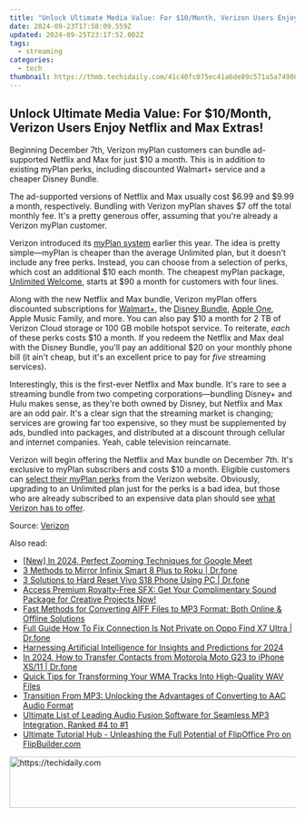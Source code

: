 ```yaml
---
title: "Unlock Ultimate Media Value: For $10/Month, Verizon Users Enjoy Netflix and Max Extras!"
date: 2024-09-23T17:58:09.559Z
updated: 2024-09-25T23:17:52.002Z
tags:
  - streaming
categories:
  - tech
thumbnail: https://thmb.techidaily.com/41c40fc075ec41a6de89c571a5a74900b640b77fd911558c6dd5abd8173773bf.jpg
---
```


## Unlock Ultimate Media Value: For $10/Month, Verizon Users Enjoy Netflix and Max Extras!

Beginning December 7th, Verizon myPlan customers can bundle ad-supported Netflix and Max for just $10 a month. This is in addition to existing myPlan perks, including discounted Walmart+ service and a cheaper Disney Bundle.

 The ad-supported versions of Netflix and Max usually cost $6.99 and $9.99 a month, respectively. Bundling with Verizon myPlan shaves $7 off the total monthly fee. It's a pretty generous offer, assuming that you're already a Verizon myPlan customer.

 Verizon introduced its [myPlan system](https://vimeo-videos.techidaily.com/new-in-2024-the-key-to-quick-and-effective-small-image-generation/) earlier this year. The idea is pretty simple—myPlan is cheaper than the average Unlimited plan, but it doesn't include any free perks. Instead, you can choose from a selection of perks, which cost an additional $10 each month. The cheapest myPlan package, [Unlimited Welcome](https://www.anrdoezrs.net/links/3607085/type/dlg/sid/UUhtgUeUpU2001226/http://www.verizon.com/plans/unlimited/), starts at $90 a month for customers with four lines.

 Along with the new Netflix and Max bundle, Verizon myPlan offers discounted subscriptions for [Walmart+](https://www.anrdoezrs.net/links/3607085/type/dlg/sid/UUhtgUeUpU2001226/https://www.verizon.com/digital/nsa/nos/ui/products/producthub/newpdp/walmart%5Fperk), the [Disney Bundle](https://www.anrdoezrs.net/links/3607085/type/dlg/sid/UUhtgUeUpU2001226/https://www.verizon.com/solutions-and-services/disneyplus/), [Apple One](https://www.anrdoezrs.net/links/3607085/type/dlg/sid/UUhtgUeUpU2001226/https://www.verizon.com/solutions-and-services/add-ons/entertainment/apple-one/), Apple Music Family, and more. You can also pay $10 a month for 2 TB of Verizon Cloud storage or 100 GB mobile hotspot service. To reiterate, _each_ of these perks costs $10 a month. If you redeem the Netflix and Max deal with the Disney Bundle, you'll pay an additional $20 on your monthly phone bill (it ain't cheap, but it's an excellent price to pay for _five_ streaming services).

 Interestingly, this is the first-ever Netflix and Max bundle. It's rare to see a streaming bundle from two competing corporations—bundling Disney+ and Hulu makes sense, as they're both owned by Disney, but Netflix and Max are an odd pair. It's a clear sign that the streaming market is changing; services are growing far too expensive, so they must be supplemented by ads, bundled into packages, and distributed at a discount through cellular and internet companies. Yeah, cable television reincarnate.

 Verizon will begin offering the Netflix and Max bundle on December 7th. It's exclusive to myPlan subscribers and costs $10 a month. Eligible customers can [select their myPlan perks](https://www.anrdoezrs.net/links/3607085/type/dlg/sid/UUhtgUeUpU2001226/https://www.verizon.com/solutions-and-services/add-ons/) from the Verizon website. Obviously, upgrading to an Unlimited plan just for the perks is a bad idea, but those who are already subscribed to an expensive data plan should see [what Verizon has to offer](https://www.anrdoezrs.net/links/3607085/type/dlg/sid/UUhtgUeUpU2001226/http://www.verizon.com/plans/unlimited/).

 Source: [Verizon](https://www.anrdoezrs.net/links/3607085/type/dlg/sid/UUhtgUeUpU2001226/https://www.verizon.com/about/news/verizon-offer-netflix-max-streaming-bundle-10-month-myplan-perk)

<ins class="adsbygoogle"
     style="display:block"
     data-ad-format="autorelaxed"
     data-ad-client="ca-pub-7571918770474297"
     data-ad-slot="1223367746"></ins>

<ins class="adsbygoogle"
     style="display:block"
     data-ad-client="ca-pub-7571918770474297"
     data-ad-slot="8358498916"
     data-ad-format="auto"
     data-full-width-responsive="true"></ins>

<span class="atpl-alsoreadstyle">Also read:</span>
<div><ul>
<li><a href="https://fox-links.techidaily.com/new-in-2024-perfect-zooming-techniques-for-google-meet/"><u>[New] In 2024, Perfect Zooming Techniques for Google Meet</u></a></li>
<li><a href="https://screen-mirror.techidaily.com/3-methods-to-mirror-infinix-smart-8-plus-to-roku-drfone-by-drfone-android/"><u>3 Methods to Mirror Infinix Smart 8 Plus to Roku | Dr.fone</u></a></li>
<li><a href="https://phone-solutions.techidaily.com/3-solutions-to-hard-reset-vivo-s18-phone-using-pc-drfone-by-drfone-reset-android-reset-android/"><u>3 Solutions to Hard Reset Vivo S18 Phone Using PC | Dr.fone</u></a></li>
<li><a href="https://media-tips.techidaily.com/1723620206806-access-premium-royalty-free-sfx-get-your-complimentary-sound-package-for-creative-projects-now/"><u>Access Premium Royalty-Free SFX: Get Your Complimentary Sound Package for Creative Projects Now!</u></a></li>
<li><a href="https://media-tips.techidaily.com/fast-methods-for-converting-aiff-files-to-mp3-format-both-online-and-offline-solutions/"><u>Fast Methods for Converting AIFF Files to MP3 Format: Both Online & Offline Solutions</u></a></li>
<li><a href="https://howto.techidaily.com/full-guide-how-to-fix-connection-is-not-private-on-oppo-find-x7-ultra-drfone-by-drfone-fix-android-problems-fix-android-problems/"><u>Full Guide How To Fix Connection Is Not Private on Oppo Find X7 Ultra | Dr.fone</u></a></li>
<li><a href="https://some-knowledge.techidaily.com/harnessing-artificial-intelligence-for-insights-and-predictions-for-2024/"><u>Harnessing Artificial Intelligence for Insights and Predictions for 2024</u></a></li>
<li><a href="https://android-transfer.techidaily.com/in-2024-how-to-transfer-contacts-from-motorola-moto-g23-to-iphone-xs11-drfone-by-drfone-transfer-from-android-transfer-from-android/"><u>In 2024, How to Transfer Contacts from Motorola Moto G23 to iPhone XS/11 | Dr.fone</u></a></li>
<li><a href="https://media-tips.techidaily.com/1723620208865-quick-tips-for-transforming-your-wma-tracks-into-high-quality-wav-files/"><u>Quick Tips for Transforming Your WMA Tracks Into High-Quality WAV Files</u></a></li>
<li><a href="https://media-tips.techidaily.com/transition-from-mp3-unlocking-the-advantages-of-converting-to-aac-audio-format/"><u>Transition From MP3: Unlocking the Advantages of Converting to AAC Audio Format</u></a></li>
<li><a href="https://media-tips.techidaily.com/ultimate-list-of-leading-audio-fusion-software-for-seamless-mp3-integration-ranked-4-to-1/"><u>Ultimate List of Leading Audio Fusion Software for Seamless MP3 Integration, Ranked #4 to #1</u></a></li>
<li><a href="https://fox-sys.techidaily.com/ultimate-tutorial-hub-unleashing-the-full-potential-of-flipoffice-pro-on-flipbuildercom/"><u>Ultimate Tutorial Hub - Unleashing the Full Potential of FlipOffice Pro on FlipBuilder.com</u></a></li>
</ul></div>

<!-- affiliate ads begin -->
<a href="https://appsumo.8odi.net/c/5597632/2049364/7443" target="_top" id="2049364">
  <img src="//a.impactradius-go.com/display-ad/7443-2049364" border="0" alt="https://techidaily.com" width="728" height="90"/>
</a>
<img height="0" width="0" src="https://appsumo.8odi.net/i/5597632/2049364/7443" style="position:absolute;visibility:hidden;" border="0" />
<!-- affiliate ads end -->

